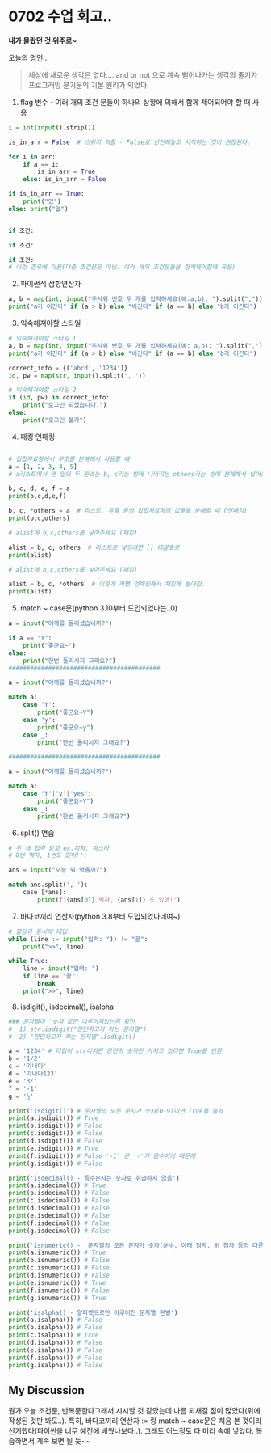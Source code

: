 # 0702 수업 회고..

**내가 몰랐던 것 위주로~**

오늘의 명언..

>세상에 새로운 생각은 없다.... and or not 으로 계속 뻗어나가는 생각의 줄기가 프로그래밍 분기문의 기본 원리가 되었다.

1. flag 변수 - 여러 개의 조건 문들이 하나의 상황에 의해서 함께 제어되어야 할 때 사용
```python
i = int(input().strip())

is_in_arr = False  # 스위치 역할 - False로 선언해놓고 시작하는 것이 권장된다.

for i in arr:
    if a == i:
        is_in_arr = True
    else: is_in_arr = False

if is_in_arr == True:
    print("있")
else: print("없")


if 조건:

if 조건:

if 조건:             
# 이런 경우에 이용(다중 조건문은 아님. 여러 개의 조건문들을 함께제어할때 유용)
```
2. 파이썬식 삼항연산자
```python
a, b = map(int, input("주사위 번호 두 개를 입력하세요(예:a,b): ").split(","))
print("a가 이긴다" if (a > b) else "비긴다" if (a == b) else "b가 이긴다")
```
3. 익숙해져야할 스타일

```python
# 익숙해져야할 스타일 1
a, b = map(int, input("주사위 번호 두 개를 입력하세요(예: a,b): ").split(","))
print("a가 이긴다" if (a > b) else "비긴다" if (a == b) else "b가 이긴다")

correct_info = {('abcd', '1234')}
id, pw = map(str, input().split(', '))

# 익숙해져야할 스타일 2
if (id, pw) in correct_info:
    print("로그인 되셨습니다.")
else:
    print("로그인 불가")
```
4. 패킹 언패킹
```python

# 집합자료형에서 구조를 분해해서 사용할 때 
a = [1, 2, 3, 4, 5]
# a리스트에서 맨 앞의 두 원소는 b, c라는 방에 나머지는 others라는 방에 분해해서 넣어보세요.

b, c, d, e, f = a
print(b,c,d,e,f)

b, c, *others = a  # 리스트, 튜플 등의 집합자료형의 값들을 분해할 때 (언패킹)
print(b,c,others)

# alist에 b,c,others를 넣어주세요 (패킹)

alist = b, c, others  # 리스트로 넣으려면 [] 대괄호로
print(alist)

# alist에 b,c,others를 넣어주세요 (패킹)

alist = b, c, *others  # 이렇게 하면 언패킹해서 패킹에 들어감.
print(alist)
```
5. match ~ case문(python 3.10부터 도입되었다는..0)
```python
a = input("어깨를 돌리셨습니까?")

if a == "Y":
    print("좋군요~")
else:
    print("한번 돌리시지 그래요?")
##########################################

a = input("어깨를 돌리셨습니까?")

match a:
    case 'Y':
        print("좋군요~Y")
    case 'y':
        print("좋군요~y")
    case _:
        print("한번 돌리시지 그래요?")

##########################################

a = input("어깨를 돌리셨습니까?")

match a:
    case 'Y'|'y'|'yes':
        print("좋군요~Y")
    case _:
        print("한번 돌리시지 그래요?")
```
6. split() 연습
```python
# 두 개 입력 받고 ex.피자, 파스타
# 0번 먹자, 1번도 있어!!!

ans = input("오늘 뭐 먹을까?")

match ans.split(', '):
    case [*ans]:
        print(f'{ans[0]} 먹자, {ans[1]} 도 있어!')
```
7. 바다코끼리 연산자(python 3.8부터 도입되었다네여~)
```python
# 할당과 동시에 대입
while (line := input("입력: ")) != "끝":
    print(">>", line)

while True:
    line = input("입력: ")
    if line == "끝":
        break
    print(">>", line)
```
8. isdigit(), isdecimal(), isalpha
```python
### 문자열이 '숫자'로만 이루어져있는지 확인
#  1) str.isdigit("판단하고자 하는 문자열")
#  2) "판단하고자 하는 문자열".isdigit()

a = '1234' # 타입이 str이지만 온전히 숫자만 가지고 있다면 True를 반환
b = '1/2'
c = '가나다'
d = '가나다123'
e = '3²'
f = '-1'
g = '½'

print('isdigit()') # 문자열의 모든 문자가 숫자(0-9)이면 True를 출력
print(a.isdigit()) # True
print(b.isdigit()) # False
print(c.isdigit()) # False
print(d.isdigit()) # False
print(e.isdigit()) # True
print(f.isdigit()) # False '-1' 은 '-'가 음수이기 때문에
print(g.isdigit()) # False

print('isdecimal() - 특수문자는 숫자로 취급하지 않음')
print(a.isdecimal()) # True
print(b.isdecimal()) # False
print(c.isdecimal()) # False
print(d.isdecimal()) # False
print(e.isdecimal()) # False
print(f.isdecimal()) # False
print(g.isdecimal()) # False

print('isnumeric() -  문자열의 모든 문자가 숫자(분수, 아래 첨자, 위 첨자 등의 다른 숫자도 포함)')
print(a.isnumeric()) # True
print(b.isnumeric()) # False
print(c.isnumeric()) # False
print(d.isnumeric()) # False
print(e.isnumeric()) # True
print(f.isnumeric()) # False
print(g.isnumeric()) # True

print('isalpha() - 알파벳으로만 이루어진 문자열 판별')
print(a.isalpha()) # False
print(b.isalpha()) # False
print(c.isalpha()) # True
print(d.isalpha()) # False
print(e.isalpha()) # False
print(f.isalpha()) # False
print(g.isalpha()) # False
```

## My Discussion
뭔가 오늘 조건문, 반복문한다그래서 시시할 것 같았는데 나름 되새길 점이 많았다(위에 작성된 것만 봐도..).
특히, 바다코끼리 연산자 := 랑 match ~ case문은 처음 본 것이라 신기했다(파이썬을 너무 예전에 배웠나보다..).
그래도 어느정도 다 머리 속에 넣었다. 복습하면서 계속 보면 될 듯~~